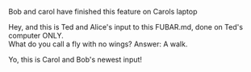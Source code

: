 Bob and carol have finished this feature on Carols laptop


Hey, and this is Ted and Alice's input to this FUBAR.md, done on Ted's computer ONLY.  
What do you call a fly with no wings?  Answer: A walk.

Yo, this is Carol and Bob's newest input!  
